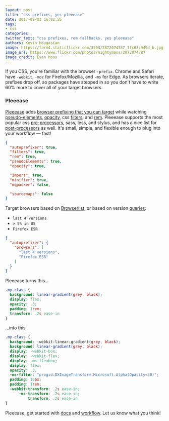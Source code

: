 ```yaml
---
layout: post
title: "css prefixes, yes pleeease"
date: 2017-08-03 16:02:55
tags:
- css
categories:
twitter_text: "css prefixes, rem fallbacks, yes pleeease"
authors: Kevin Hougasian
image: https://farm4.staticflickr.com/3203/2872074787_7fc63c949d_b.jpg
image_url: https://www.flickr.com/photos/mightymoss/2872074787
image_credit: Evan Moss
---
```


If you CSS, you're familiar with the browser `-prefix`. Chrome and Safari have `-webkit`, `-moz` for Firefox/Mozilla, and `-ms` for Edge. As browsers iterate, prefixes drop off, so packages have stepped in so you don't have to write 60% more to cover all of your target browsers.

### Pleeease

[Pleeease](http://pleeease.io) adds [browser prefixing that you can target](http://pleeease.io/docs/#autoprefixer) while watching [pseudo-elements](http://pleeease.io/docs/#pseudoelements), [opacity](http://pleeease.io/docs/#opacity), css [filters](http://pleeease.io/docs/#filters), and [rem](http://pleeease.io/docs/#rem). Pleeease supports the most popular css [pre-processors](http://pleeease.io/docs/#preprocessors), sass, less, and stylus, and has a nice list for [post-processors](http://pleeease.io/docs/#postprocessors) as well. It's small, simple, and flexible enough to plug into your workflow &mdash; fast!

```json
{
  "autoprefixer": true,
  "filters": true,
  "rem": true,
  "pseudoElements": true,
  "opacity": true,

  "import": true,
  "minifier": true,
  "mqpacker": false,

  "sourcemaps": false
}
```

Target browsers based on [Browserlist](https://github.com/ai/browserslist#browsers), or based on version [queries](https://github.com/ai/browserslist#queries):

- `last 4 versions`
- `> 5% in US`
- `Firefox ESR`

```json
{
  "autoprefixer": {
    "browsers": [
      "last 4 versions",
      "Firefox ESR"
    ]
  }
}
```
Pleeease turns this...
```css
.my-class {
  background: linear-gradient(grey, black);
  display: flex;
  opacity: .3;
  padding: 1rem;
  transform: .2s ease-in
}
```

...into this
```css
.my-class {
  background: -webkit-linear-gradient(grey, black);
  background: linear-gradient(grey, black);
  display: -webkit-box;
  display: -webkit-flex;
  display: -ms-flexbox;
  display: flex;
  opacity: .3;
  -ms-filter: "progid:DXImageTransform.Microsoft.Alpha(Opacity=30)";
  padding: 16px;
  padding: 1rem;
  -webkit-transform: .2s ease-in;
      -ms-transform: .2s ease-in;
          transform: .2s ease-in
}
````

Pleeease, get started with [docs](http://pleeease.io/docs/) and [workflow](http://pleeease.io/workflow/). Let us know what you think!
